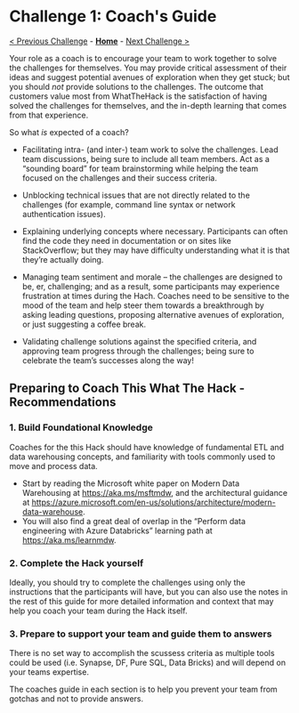 # Challenge 1: Coach's Guide

[< Previous Challenge](./00-PreReqs.md) - **[Home](README.md)** - [Next Challenge >](./02-Provision.md)

Your role as a coach is to encourage your team to work together to solve the
challenges for themselves. You may provide critical assessment of their ideas
and suggest potential avenues of exploration when they get stuck; but you should
*not* provide solutions to the challenges. The outcome that customers value most
from WhatTheHack is the satisfaction of having solved the challenges for
themselves, and the in-depth learning that comes from that experience.

So what *is* expected of a coach?

- Facilitating intra- (and inter-) team work to solve the challenges. Lead
    team discussions, being sure to include all team members. Act as a “sounding
    board” for team brainstorming while helping the team focused on the
    challenges and their success criteria.

- Unblocking technical issues that are not directly related to the challenges
    (for example, command line syntax or network authentication issues).

- Explaining underlying concepts where necessary. Participants can often find
    the code they need in documentation or on sites like StackOverflow; but they
    may have difficulty understanding what it is that they’re actually doing.

- Managing team sentiment and morale – the challenges are designed to be, er,
    challenging; and as a result, some participants may experience frustration
    at times during the Hach. Coaches need to be sensitive to the mood of
    the team and help steer them towards a breakthrough by asking leading
    questions, proposing alternative avenues of exploration, or just suggesting
    a coffee break.

- Validating challenge solutions against the specified criteria, and approving
    team progress through the challenges; being sure to celebrate the team’s
    successes along the way!

## Preparing to Coach This What The Hack - Recommendations

### 1. Build Foundational Knowledge

Coaches for the this Hack should have    knowledge of fundamental ETL and data
warehousing concepts, and familiarity with tools commonly used to move and
process data.

- Start by reading the Microsoft white paper on Modern Data Warehousing at
<https://aka.ms/msftmdw>, and the architectural guidance at
<https://azure.microsoft.com/en-us/solutions/architecture/modern-data-warehouse>.
- You will also find a great deal of overlap in the “Perform data engineering with Azure Databricks” learning path at <https://aka.ms/learnmdw>.

### 2. Complete the Hack yourself

Ideally, you should try to complete the challenges using only the instructions
that the  participants will have, but you can also use the notes in
the rest of this guide for more detailed information and context that may
help you coach your team during the Hack itself.

### 3. Prepare to support your team and guide them to answers

There is no set way to accomplish the scussess criteria as multiple tools could be used (i.e. Synapse, DF, Pure SQL, Data Bricks) and will depend on your teams expertise.

The coaches guide in each section is to help you prevent your team from gotchas and not to provide answers.

